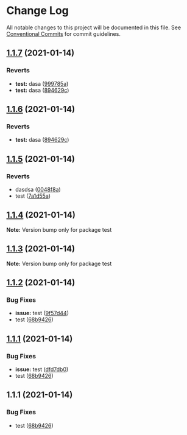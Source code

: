 # Change Log

All notable changes to this project will be documented in this file.
See [Conventional Commits](https://conventionalcommits.org) for commit guidelines.

## [1.1.7](https://github.com/dilyanatanasov177/lerna-test/compare/test@1.1.5...test@1.1.7) (2021-01-14)


### Reverts

* **test:** dasa ([999785a](https://github.com/dilyanatanasov177/lerna-test/commit/999785ae365db1a14a758ed7d211ffa0704e85c2))
* **test:** dasa ([894629c](https://github.com/dilyanatanasov177/lerna-test/commit/894629c82bca7150ecba1d793218b6f5853a8f1c))





## [1.1.6](https://github.com/dilyanatanasov177/lerna-test/compare/test@1.1.5...test@1.1.6) (2021-01-14)


### Reverts

* **test:** dasa ([894629c](https://github.com/dilyanatanasov177/lerna-test/commit/894629c82bca7150ecba1d793218b6f5853a8f1c))





## [1.1.5](https://github.com/dilyanatanasov177/lerna-test/compare/test@1.1.2...test@1.1.5) (2021-01-14)


### Reverts

* dasdsa ([0048f8a](https://github.com/dilyanatanasov177/lerna-test/commit/0048f8a7f4327a211f140e6f3db2d3b9df558a0d))
* test ([7a1d55a](https://github.com/dilyanatanasov177/lerna-test/commit/7a1d55a006e71ee801dc806970128f680ce3efb1))





## [1.1.4](https://github.com/dilyanatanasov177/lerna-test/compare/test@1.1.2...test@1.1.4) (2021-01-14)

**Note:** Version bump only for package test





## [1.1.3](https://github.com/dilyanatanasov177/lerna-test/compare/test@1.1.2...test@1.1.3) (2021-01-14)

**Note:** Version bump only for package test





## [1.1.2](https://github.com/dilyanatanasov177/lerna-test/compare/test@1.1.1...test@1.1.2) (2021-01-14)


### Bug Fixes

* **issue:** test ([9f57d44](https://github.com/dilyanatanasov177/lerna-test/commit/9f57d443a942961954c1080f9cdd42822f059983))
* test ([68b9426](https://github.com/dilyanatanasov177/lerna-test/commit/68b9426fd5f3621973473443b5dd8eec74455444))





## [1.1.1](https://github.com/dilyanatanasov177/lerna-test/compare/test@1.1.1...test@1.1.1) (2021-01-14)


### Bug Fixes

* **issue:** test ([dfd7db0](https://github.com/dilyanatanasov177/lerna-test/commit/dfd7db042b2ed9ffbf57f4836892a677f922c180))
* test ([68b9426](https://github.com/dilyanatanasov177/lerna-test/commit/68b9426fd5f3621973473443b5dd8eec74455444))





## 1.1.1 (2021-01-14)


### Bug Fixes

* test ([68b9426](https://github.com/dilyanatanasov177/lerna-test/commit/68b9426fd5f3621973473443b5dd8eec74455444))

